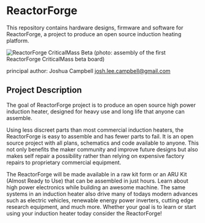 ReactorForge
============

This repository contains hardware designs, firmware and software for ReactorForge, a project to produce an open source induction heating platform.

![ReactorForge CriticalMass Beta](https://raw.github.com/joshcam/ReactorForge/master/doc/images/beta_assembly.jpg)
(photo: assembly of the first ReactorForge CriticalMass beta board)

principal author: Joshua Campbell josh.lee.campbell@gmail.com

## Project Description
The goal of ReactorForge project is to produce an open source high power induction heater, designed for heavy use and long life that anyone can assemble.

Using less discreet parts than most commercial induction heaters, the ReactorForge is easy to assemble and has fewer parts to fail. It is an open source project with all plans, schematics and code available to anyone. This not only benefits the maker community and improve future designs but also makes self repair a possibility rather than relying on expensive factory repairs to proprietary commercial equipment.

The ReactorForge will be made available in a raw kit form or an ARU Kit (Almost Ready to Use) that can be assembled in just hours. Learn about high power electronics while building an awesome machine. The same systems in an induction heater also drive many of todays modern advances such as electric vehicles, renewable energy power inverters, cutting edge research equipment, and much more. Whether your goal is to learn or start using your induction heater today consider the ReactorForge!
